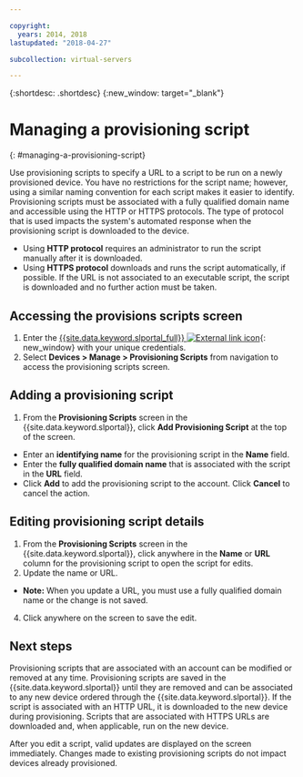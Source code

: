 ```yaml
---

copyright:
  years: 2014, 2018
lastupdated: "2018-04-27"

subcollection: virtual-servers

---
```


{:shortdesc: .shortdesc}
{:new_window: target="_blank"}

# Managing a provisioning script
{: #managing-a-provisioning-script}

Use provisioning scripts to specify a URL to a script to be run on a newly provisioned device. You have no restrictions for the script name; however, using a similar naming convention for each script makes it easier to identify. Provisioning scripts must be associated with a fully qualified domain name and accessible using the HTTP or HTTPS protocols. The type of protocol that is used impacts the system's automated response when the provisioning script is downloaded to the device.

* Using **HTTP protocol** requires an administrator to run the script manually after it is downloaded.
* Using **HTTPS protocol** downloads and runs the script automatically, if possible. If the URL is not associated to an executable script, the script is downloaded and no further action must be taken.

## Accessing the provisions scripts screen
1. Enter the [{{site.data.keyword.slportal_full}} ![External link icon](../icons/launch-glyph.svg "External link icon")](https://control.softlayer.com/){: new_window} with your unique credentials.
2. Select **Devices > Manage > Provisioning Scripts** from navigation to access the provisioning scripts screen.


## Adding a provisioning script

1. From the **Provisioning Scripts** screen in the {{site.data.keyword.slportal}}, click **Add Provisioning Script** at the top of the screen.
* Enter an **identifying name** for the provisioning script in the **Name** field.
* Enter the **fully qualified domain name** that is associated with the script in the **URL** field.
* Click **Add** to add the provisioning script to the account. Click **Cancel** to cancel the action.

## Editing provisioning script details

1. From the **Provisioning Scripts** screen in the {{site.data.keyword.slportal}}, click anywhere in the **Name** or **URL** column for the provisioning script to open the script for edits.
3. Update the name or URL.
  * **Note:** When you update a URL, you must use a fully qualified domain name or the change is not saved.
4. Click anywhere on the screen to save the edit.

## Next steps

Provisioning scripts that are associated with an account can be modified or removed at any time. Provisioning scripts are saved in the {{site.data.keyword.slportal}} until they are removed and can be associated to any new device ordered through the {{site.data.keyword.slportal}}. If the script is associated with an HTTP URL, it is downloaded to the new device during provisioning. Scripts that are associated with HTTPS URLs are downloaded and, when applicable, run on the new device.

After you edit a script, valid updates are displayed on the screen immediately. Changes made to existing provisioning scripts do not impact devices already provisioned.
